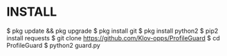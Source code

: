 # INSTALL
$ pkg update && pkg upgrade
$ pkg install git
$ pkg install python2
$ pip2 install requests
$ git clone https://github.com/Klov-opps/ProfileGuard
$ cd ProfileGuard
$ python2 guard.py
